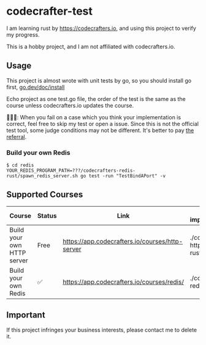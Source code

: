 # codecrafter-test

I am learning rust by https://codecrafters.io, and using this project to verify my progress.

This is a hobby project, and I am not affiliated with codecrafters.io.

## Usage

This project is almost wrote with unit tests by go, so you should install go first, [go.dev/doc/install](https://go.dev/doc/install)

Echo project as one test.go file, the order of the test is the same as the course unless codecrafters.io updates the course.

📢📢📢: When you fail on a case which you think your implementation is correct, feel free to skip my test or open a issue. Since this is not the official test tool, some judge conditions may not be different. It's better to pay [the referral](https://app.codecrafters.io/r/fantastic-monkey-146935).

### Build your own Redis

```
$ cd redis
YOUR_REDIS_PROGRAM_PATH=???/codecrafters-redis-rust/spawn_redis_server.sh go test -run "TestBindAPort" -v
```

## Supported Courses

| Course                     | Status | Link                                            | My implementation               |
| -------------------------- | ------ | ----------------------------------------------- | ------------------------------- |
| Build your own HTTP server | Free   | https://app.codecrafters.io/courses/http-server | ./codecrafters-http-server-rust |
| Build your own Redis       | ✅      | https://app.codecrafters.io/courses/redis/      | ./codecrafters-redis-rust       |

## Important

If this project infringes your business interests, please contact me to delete it.